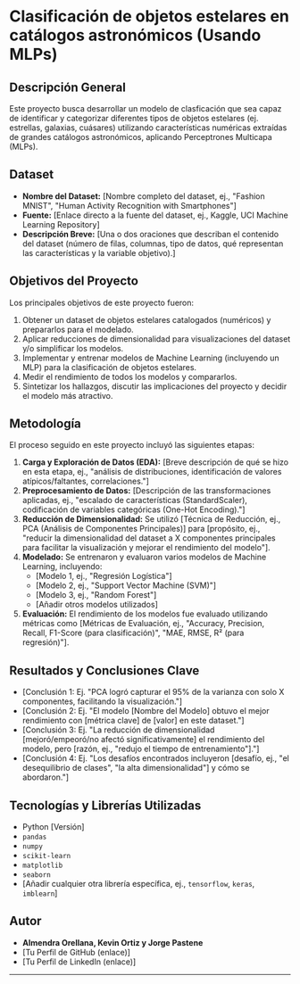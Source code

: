 # Clasificación de objetos estelares en catálogos astronómicos (Usando MLPs)

## Descripción General

Este proyecto busca desarrollar un modelo de clasficación que sea capaz de identificar y categorizar diferentes tipos de objetos estelares (ej. estrellas, galaxias, cuásares) utilizando características numéricas extraídas de grandes catálogos astronómicos, aplicando Perceptrones Multicapa (MLPs).

## Dataset

* **Nombre del Dataset:** [Nombre completo del dataset, ej., "Fashion MNIST", "Human Activity Recognition with Smartphones"]
* **Fuente:** [Enlace directo a la fuente del dataset, ej., Kaggle, UCI Machine Learning Repository]
* **Descripción Breve:** [Una o dos oraciones que describan el contenido del dataset (número de filas, columnas, tipo de datos, qué representan las características y la variable objetivo).]

## Objetivos del Proyecto

Los principales objetivos de este proyecto fueron:

1. Obtener un dataset de objetos estelares catalogados (numéricos) y prepararlos para el modelado.
2. Aplicar reducciones de dimensionalidad para visualizaciones del dataset y/o simplificar los modelos.
3. Implementar y entrenar modelos de Machine Learning (incluyendo un MLP) para la clasificación de objetos estelares.
4. Medir el rendimiento de todos los modelos y compararlos.
5. Sintetizar los hallazgos, discutir las implicaciones del proyecto y decidir el modelo más atractivo.

## Metodología

El proceso seguido en este proyecto incluyó las siguientes etapas:

1.  **Carga y Exploración de Datos (EDA):** [Breve descripción de qué se hizo en esta etapa, ej., "análisis de distribuciones, identificación de valores atípicos/faltantes, correlaciones."]
2.  **Preprocesamiento de Datos:** [Descripción de las transformaciones aplicadas, ej., "escalado de características (StandardScaler), codificación de variables categóricas (One-Hot Encoding)."]
3.  **Reducción de Dimensionalidad:** Se utilizó [Técnica de Reducción, ej., PCA (Análisis de Componentes Principales)] para [propósito, ej., "reducir la dimensionalidad del dataset a X componentes principales para facilitar la visualización y mejorar el rendimiento del modelo"].
4.  **Modelado:** Se entrenaron y evaluaron varios modelos de Machine Learning, incluyendo:
    * [Modelo 1, ej., "Regresión Logística"]
    * [Modelo 2, ej., "Support Vector Machine (SVM)"]
    * [Modelo 3, ej., "Random Forest"]
    * [Añadir otros modelos utilizados]
5.  **Evaluación:** El rendimiento de los modelos fue evaluado utilizando métricas como [Métricas de Evaluación, ej., "Accuracy, Precision, Recall, F1-Score (para clasificación)", "MAE, RMSE, R² (para regresión)"].

## Resultados y Conclusiones Clave

* [Conclusión 1: Ej. "PCA logró capturar el 95% de la varianza con solo X componentes, facilitando la visualización."]
* [Conclusión 2: Ej. "El modelo [Nombre del Modelo] obtuvo el mejor rendimiento con [métrica clave] de [valor] en este dataset."]
* [Conclusión 3: Ej. "La reducción de dimensionalidad [mejoró/empeoró/no afectó significativamente] el rendimiento del modelo, pero [razón, ej., "redujo el tiempo de entrenamiento"]."]
* [Conclusión 4: Ej. "Los desafíos encontrados incluyeron [desafío, ej., "el desequilibrio de clases", "la alta dimensionalidad"] y cómo se abordaron."]

## Tecnologías y Librerías Utilizadas

* Python [Versión]
* `pandas`
* `numpy`
* `scikit-learn`
* `matplotlib`
* `seaborn`
* [Añadir cualquier otra librería específica, ej., `tensorflow`, `keras`, `imblearn`]

## Autor

* **Almendra Orellana, Kevin Ortiz y Jorge Pastene**
* [Tu Perfil de GitHub (enlace)]
* [Tu Perfil de LinkedIn (enlace)]

---
